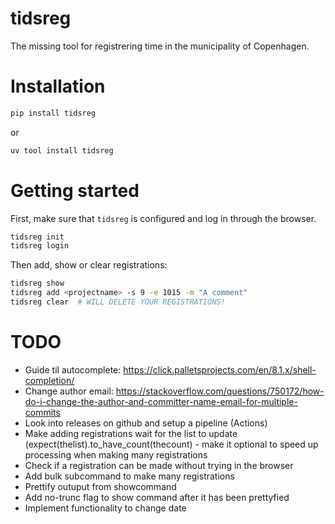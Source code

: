 # tidsreg

The missing tool for registrering time in the municipality of Copenhagen.

# Installation

```bash
pip install tidsreg
```
or
```bash
uv tool install tidsreg
```

# Getting started
First, make sure that `tidsreg` is configured and log in through the browser.
```bash
tidsreg init
tidsreg login
```

Then add, show or clear registrations:
```bash
tidsreg show
tidsreg add <projectname> -s 9 -e 1015 -m "A comment"
tidsreg clear  # WILL DELETE YOUR REGISTRATIONS!
```



# TODO
* Guide til autocomplete: https://click.palletsprojects.com/en/8.1.x/shell-completion/
* Change author email: https://stackoverflow.com/questions/750172/how-do-i-change-the-author-and-committer-name-email-for-multiple-commits
* Look into releases on github and setup a pipeline (Actions)
* Make adding registrations wait for the list to update (expect(thelist).to_have_count(thecount) - make it optional to speed up processing when making many registrations
* Check if a registration can be made without trying in the browser
* Add bulk subcommand to make many registrations
* Prettify outuput from showcommand
* Add no-trunc flag to show command after it has been prettyfied
* Implement functionality to change date
